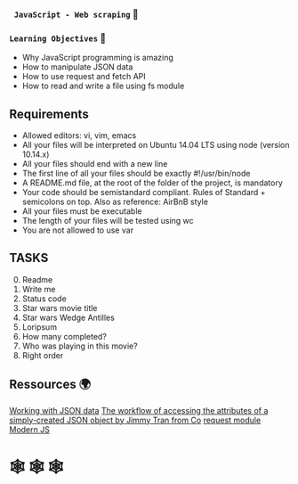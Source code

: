### ` JavaScript - Web scraping` :dart:


### `Learning Objectives` :floppy_disk:

* Why JavaScript programming is amazing
* How to manipulate JSON data
* How to use request and fetch API
* How to read and write a file using fs module


## Requirements

  
* Allowed editors: vi, vim, emacs
* All your files will be interpreted on Ubuntu 14.04 LTS using node (version 10.14.x)
* All your files should end with a new line
* The first line of all your files should be exactly #!/usr/bin/node
* A README.md file, at the root of the folder of the project, is mandatory
* Your code should be semistandard compliant. Rules of Standard + semicolons on top. Also as reference: AirBnB style
* All your files must be executable
* The length of your files will be tested using wc
* You are not allowed to use var


## TASKS

0. Readme  
1. Write me 
2. Status code 
3. Star wars movie title 
4. Star wars Wedge Antilles
5. Loripsum  
6. How many completed? 
7. Who was playing in this movie? 
8. Right order

## Ressources  :earth_africa:
[Working with JSON data](https://developer.mozilla.org/en-US/docs/Learn/JavaScript/Objects/JSON)
[The workflow of accessing the attributes of a simply-created JSON object by Jimmy Tran from Co](https://medium.com/@vietkieutie/the-workflow-of-accessing-the-attributes-of-a-simply-created-json-object-82a5b33e2319)
[request module](https://github.com/request/request)
[Modern JS](https://github.com/mbeaudru/modern-js-cheatsheet)



#    :spider_web: :spider_web: :spider_web:

